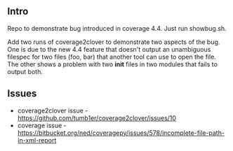 
## Intro

Repo to demonstrate bug introduced in coverage 4.4. Just run showbug.sh.

Add two runs of coverage2clover to demonstrate two aspects of the bug. One is due to the new 4.4
feature that doesn't output an unambiguous filespec for two files (foo, bar) that another tool can
use to open the file. The other shows a problem with two __init__ files in two modules that fails
to output both.

## Issues

- coverage2clover issue - https://github.com/tumb1er/coverage2clover/issues/10
- coverage issue - https://bitbucket.org/ned/coveragepy/issues/578/incomplete-file-path-in-xml-report


